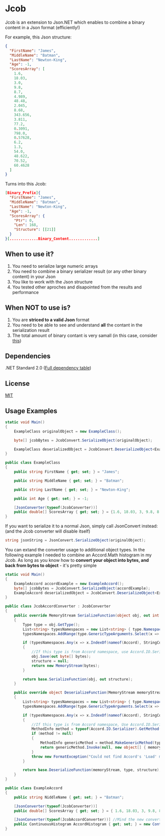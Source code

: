 # Jcob
Jcob is an extension to Json.NET which enables to combine a binary content in a Json format (efficiently!)

For example, this Json structure:
```json
{
  "FirstName": "James",
  "MiddleName": "Batman",
  "LastName": "Newton-King",
  "Age": -1,
  "ScoresArray": [
    1.6,
    18.03,
    3.0,
    9.8,
    8.7,
    4.989,
    48.48,
    2.045,
    8.68,
    343.656,
    3.811,
    77.2,
    0.3091,
    798.0,
    0.57628,
    6.2,
    1.3,
    54.0,
    48.622,
    70.52,
    60.4628
  ]
}
```

Turns into this Jcob:
```json
[Binary_Prefix]{
  "FirstName": "James",
  "MiddleName": "Batman",
  "LastName": "Newton-King",
  "Age": -1,
  "ScoresArray": {
    "Ptr": 0,
    "Len": 168,
    "Structure": [[21]]
  }
}[.............Binary_Content.............]
```

When to use it?
---------------
1. You need to serialize large numeric arrays 
2. You need to combine a binary serializer result (or any other binary content) in your Json 
3. You like to work with the Json structure
4. You tested other aproches and disapointed from the results and performance

When **NOT** to use is?
-----------------------
1. You are **striced to a valid Json** format 
2. You need to be able to see and understand **all** the contant in the serialization result
3. The total amount of binary contant is very samall (in this case, consider [this](https://stackoverflow.com/questions/1443158/binary-data-in-json-string-something-better-than-base64))

Dependencies
------------
.NET Standard 2.0 ([Full dependency table](https://docs.microsoft.com/en-us/dotnet/standard/net-standard#net-implementation-support))

License
-------
[MIT](../master/LICENSE)

Usage Examples
--------------
```csharp
static void Main()
{
    ExampleClass originalObject = new ExampleClass();

    byte[] jcobBytes = JcobConvert.SerializeObject(originalObject);

    ExampleClass deserializedObject = JcobConvert.DeserializeObject<ExampleClass>(jcobBytes);
}

public class ExampleClass
{
    public string FirstName { get; set; } = "James";

    public string MiddleName { get; set; } = "Batman";

    public string LastName { get; set; } = "Newton-King";

    public int Age { get; set; } = -1;

    [JsonConverter(typeof(JcobConverter))]
    public double[] ScoresArray { get; set; } = {1.6, 18.03, 3, 9.8, 8.7, 4.989, 48.48, 2.045, 8.68, 343.656, 3.811, 77.2, 0.3091, 798, 0.57628, 6.2, 1.3, 54, 48.622, 70.52, 60.4628};
}
```

If you want to serialize it to a normal Json, simply call JsonConvert instead: (and the Jcob converter will disable itself)
```csharp
string jsonString = JsonConvert.SerializeObject(originalObject);
```

You can extand the converter usage to additional object types. In the following example I needed to combine an Accord.Math histogram in my Jcob. 
As long as you know how to **convert your object into bytes, and back from bytes to object** - it's pretty simple
```csharp
static void Main()
{
    ExampleAccord accordExample = new ExampleAccord();
    byte[] jcobBytes = JcobConvert.SerializeObject(accordExample);
    ExampleAccord deserializedObject = JcobConvert.DeserializeObject<ExampleAccord>(jcobBytes);
}

public class JcobAccordConverter : JcobConverter
{
    public override MemoryStream SerializeFunction(object obj, out int[][] structure)
    {
        Type type = obj.GetType();
        List<string> typesNamespaces = new List<string> { type.Namespace };
        typesNamespaces.AddRange(type.GenericTypeArguments.Select(x => x.Namespace));

        if (typesNamespaces.Any(x => x.IndexOf(nameof(Accord), StringComparison.CurrentCultureIgnoreCase) >= 0))
        {
            //If this type is from Accord namespace, use Accord.IO.Serializer.Save()
            obj.Save(out byte[] bytes);
            structure = null;
            return new MemoryStream(bytes);
        }

        return base.SerializeFunction(obj, out structure);
    }

    public override object DeserializeFunction(MemoryStream memoryStream, Type type, int[][] structure)
    {
        List<string> typesNamespaces = new List<string> { type.Namespace };
        typesNamespaces.AddRange(type.GenericTypeArguments.Select(x => x.Namespace));

        if (typesNamespaces.Any(x => x.IndexOf(nameof(Accord), StringComparison.CurrentCultureIgnoreCase) >= 0))
        {
            //If this type is from Accord namespace, Use Accord.IO.Serializer.Load()
            MethodInfo method = typeof(Accord.IO.Serializer).GetMethod("Load", new Type[] { typeof(byte[]), typeof(SerializerCompression) });
            if (method != null)
            {
                MethodInfo genericMethod = method.MakeGenericMethod(type);
                return genericMethod.Invoke(null, new object[] { memoryStream.ToArray(), SerializerCompression.None });
            }
            throw new FormatException("Could not find Accord's 'Load' method");
        }

        return base.DeserializeFunction(memoryStream, type, structure);
    }
}

public class ExampleAccord
{
    public string NiddleName { get; set; } = "Batman";

    [JsonConverter(typeof(JcobConverter))]
    public double[] ScoresArray { get; set; } = { 1.6, 18.03, 3, 9.8, 8.7 };

    [JsonConverter(typeof(JcobAccordConverter))] //Mind the new converter type
    public ContinuousHistogram AccordHistogram { get; set; } = new ContinuousHistogram(new []{1,2,3}, new Range(0,10));
}
```
